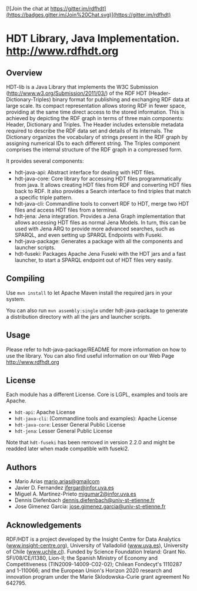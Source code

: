 [![Join the chat at https://gitter.im/rdfhdt](https://badges.gitter.im/Join%20Chat.svg)](https://gitter.im/rdfhdt)

# HDT Library, Java Implementation. http://www.rdfhdt.org

## Overview

HDT-lib is a Java Library that implements the W3C Submission (http://www.w3.org/Submission/2011/03/) of the RDF HDT (Header-Dictionary-Triples) binary format for publishing and exchanging RDF data at large scale. Its compact representation allows storing RDF in fewer space, providing at the same time direct access to the stored information. This is achieved by depicting the RDF graph in terms of three main components: Header, Dictionary and Triples. The Header includes extensible metadata required to describe the RDF data set and details of its internals. The Dictionary organizes the vocabulary of strings present in the RDF graph by assigning numerical IDs to each different string. The Triples component comprises the internal structure of the RDF graph in a compressed form.

It provides several components:
- hdt-java-api: Abstract interface for dealing with HDT files.
- hdt-java-core: Core library for accessing HDT files programmatically from java. It allows creating HDT files from RDF and converting HDT files back to RDF. It also provides a Search interface to find triples that match a specific triple pattern.
- hdt-java-cli: Commandline tools to convert RDF to HDT, merge two HDT files and access HDT files from a terminal.
- hdt-jena: Jena integration. Provides a Jena Graph implementation that allows accessing HDT files as normal Jena Models. In turn, this can be used with Jena ARQ to provide more advanced searches, such as SPARQL, and even setting up SPARQL Endpoints with Fuseki.
- hdt-java-package: Generates a package with all the components and launcher scripts.
- hdt-fuseki: Packages Apache Jena Fuseki with the HDT jars and a fast launcher, to start a SPARQL endpoint out of HDT files very easily.


## Compiling

Use `mvn install` to let Apache Maven install the required jars in your system.

You can also run `mvn assembly:single` under hdt-java-package to generate a distribution directory with all the jars and launcher scripts.


## Usage

Please refer to hdt-java-package/README for more information on how to use the library. You can also find useful information on our Web Page http://www.rdfhdt.org


## License

Each module has a different License. Core is LGPL, examples and tools are Apache.

* `hdt-api`: Apache License
* `hdt-java-cli`: (Commandline tools and examples): Apache License
* `hdt-java-core`: Lesser General Public License
* `hdt-jena`: Lesser General Public License

Note that `hdt-fuseki` has been removed in version 2.2.0 and might be readded later when made compatible with fuseki2.


## Authors

* Mario Arias <mario.arias@gmailcom>
* Javier D. Fernandez <jfergar@infor.uva.es>
* Miguel A. Martinez-Prieto <migumar2@infor.uva.es>
* Dennis Diefenbach <dennis.diefenbach@univ-st-etienne.fr>
* Jose Gimenez Garcia: <jose.gimenez.garcia@univ-st-etienne.fr>

## Acknowledgements

RDF/HDT is a project developed by the Insight Centre for Data Analytics (www.insight-centre.org), University of Valladolid (www.uva.es), University of Chile (www.uchile.cl). Funded by Science Foundation Ireland: Grant No. SFI/08/CE/I1380, Lion-II; the Spanish Ministry of Economy and Competitiveness (TIN2009-14009-C02-02); Chilean Fondecyt's 1110287 and 1-110066; and the European Union's Horizon 2020 research and innovation program under the Marie Sklodowska-Curie grant agreement No 642795.
